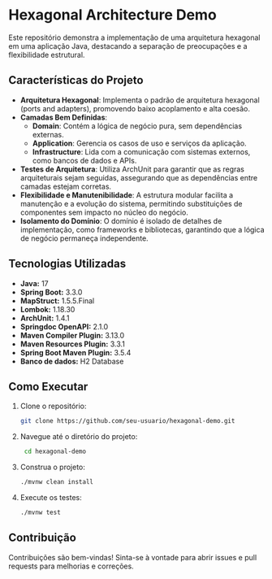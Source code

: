 # Hexagonal Architecture Demo

Este repositório demonstra a implementação de uma arquitetura hexagonal em uma aplicação Java, destacando a separação de preocupações e a flexibilidade estrutural.

## Características do Projeto

- **Arquitetura Hexagonal**: Implementa o padrão de arquitetura hexagonal (ports and adapters), promovendo baixo acoplamento e alta coesão.
- **Camadas Bem Definidas**:
  - **Domain**: Contém a lógica de negócio pura, sem dependências externas.
  - **Application**: Gerencia os casos de uso e serviços da aplicação.
  - **Infrastructure**: Lida com a comunicação com sistemas externos, como bancos de dados e APIs.
- **Testes de Arquitetura**: Utiliza ArchUnit para garantir que as regras arquiteturais sejam seguidas, assegurando que as dependências entre camadas estejam corretas.
- **Flexibilidade e Manutenibilidade**: A estrutura modular facilita a manutenção e a evolução do sistema, permitindo substituições de componentes sem impacto no núcleo do negócio.
- **Isolamento do Domínio**: O domínio é isolado de detalhes de implementação, como frameworks e bibliotecas, garantindo que a lógica de negócio permaneça independente.


## Tecnologias Utilizadas

- **Java:** 17
- **Spring Boot:** 3.3.0
- **MapStruct:** 1.5.5.Final
- **Lombok:** 1.18.30
- **ArchUnit:** 1.4.1
- **Springdoc OpenAPI:** 2.1.0
- **Maven Compiler Plugin:** 3.13.0
- **Maven Resources Plugin:** 3.3.1
- **Spring Boot Maven Plugin:** 3.5.4
- **Banco de dados:** H2 Database

## Como Executar

1. Clone o repositório:
   ```bash
   git clone https://github.com/seu-usuario/hexagonal-demo.git
   
2. Navegue até o diretório do projeto:
   ```bash
    cd hexagonal-demo
   
4. Construa o projeto:
    ```bash
   ./mvnw clean install
   
6. Execute os testes:
   ```bash
   ./mvnw test


## Contribuição
Contribuições são bem-vindas! Sinta-se à vontade para abrir issues e pull requests para melhorias e correções.
